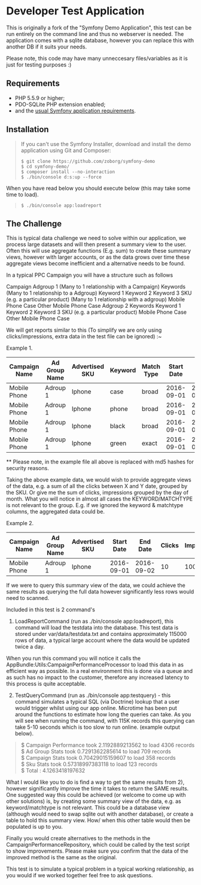 Developer Test Application
========================

This is originally a fork of the "Symfony Demo Application", this test can be run entirely on the command line
and thus no webserver is needed.  The application comes with a sqlite database, however you can replace this
with another DB if it suits your needs.

Please note, this code may have many unneccesary files/variables as it is just for testing purposes :)

Requirements
------------

  * PHP 5.5.9 or higher;
  * PDO-SQLite PHP extension enabled;
  * and the [usual Symfony application requirements](http://symfony.com/doc/current/reference/requirements.html).


Installation
------------


> If you can't use the Symfony Installer, download and install the demo
> application using Git and Composer:
>
>     $ git clone https://github.com/zoborg/symfony-demo
>     $ cd symfony-demo/
>     $ composer install --no-interaction
>     $ ./bin/console d:s:up --force   

When you have read below you should execute below (this may take some time to load).

>     $ ./bin/console app:loadreport

The Challenge
-----

This is typical data challenge we need to solve within our application, we process large datasets and will then present
a summary view to the user.  Often this will use aggregate functions (E.g. sum) to create these summary views, however
with larger accounts, or as the data grows over time these aggregate views become inefficient and a alternative needs to
be found.

In a typical PPC Campaign you will have a structure such as follows

   Campaign
     Adgroup 1 (Many to 1 relationship with a Campaign)
         Keywords (Many to 1 relationship to a Adgroup)
            Keyword 1
            Keyword 2
            Keyword 3
         SKU (e.g. a particular product) (Many to 1 relationship with a adgroup)
            Mobile Phone Case
            Other Mobile Phone Case
      Adgroup 2
         Keywords
            Keyword 1
            Keyword 2
            Keyword 3
         SKU (e.g. a particular product)
            Mobile Phone Case
            Other Mobile Phone Case

We will get reports similar to this (To simplify we are only using clicks/impressions, extra data in the test file
can be ignored)  :~

Example 1.

| Campaign Name |	Ad Group Name	| Advertised SKU	| Keyword	 | Match Type	| Start Date	| End Date | Clicks |  Impressions |
| --- | --- | --- | --- | --- | --- | --- | --- | --- |
|Mobile Phone  |  Adroup 1    |    Iphone   |       case   | broad|       2016-09-01|  2016-09-02|  1|       100|
|Mobile Phone   | Adroup 1     |   Iphone    |      phone  | broad|       2016-09-01|  2016-09-02|  2|       200|
|Mobile Phone   | Adroup 1     |   Iphone    |      black  | broad|       2016-09-01|  2016-09-02|  3|       300|
|Mobile Phone   | Adroup 1      |  Iphone     |     green  | exact|       2016-09-01|  2016-09-02|  4|       400|

** Please note, in the example file all above is replaced with md5 hashes for security reasons.


Taking the above example data, we would wish to provide aggregate views of the data, e.g. a sum of all the clicks
between X and Y date, grouped by the SKU.  Or give me the sum of clicks, impressions grouped by the day of month.  What you
will notice in almost all cases the KEYWORD/MATCHTYPE is not relevant to the group.  E.g. if we ignored the keyword & matchtype
columns, the aggregated data could be.

Example 2.

| Campaign Name |	Ad Group Name	| Advertised SKU	| Start Date	| End Date | Clicks |  Impressions |
| --- | --- | --- | --- | --- | --- | --- |
|Mobile Phone|    Adroup 1|        Iphone|          2016-09-01|  2016-09-02|  10|       1000|

If we were to query this summary view of the data, we could achieve the same results as querying the full data
however significantly less rows would need to scanned.

Included in this test is 2 command's

1)  LoadReportCommand (run as ./bin/console app:loadreport), this command will load the testdata into the database.  This
test data is stored under var/data/testdata.txt and contains approximately 115000 rows of data, a typical large account
where the data would be updated twice a day.

When you run this command you will notice it calls the AppBundle:Utils:CampaignPerformanceProcessor  to load
this data in as efficient way as possible.  In a real environment this is done via a queue and as such has no impact to
the customer, therefore any increased latency to this process is quite acceptable.

2)  TestQueryCommand (run as ./bin/console app:testquery) - this command simulates a typical SQL (via Doctrine) lookup
that a user would trigger whilst using our app online.  Microtime has been put around the functions to estimate how long
the queries can take.  As you will see when running the command, with 115K records this querying can take 5-10 seconds
which is too slow to run online. (example output below).

>   $ Campaign Performance took 2.1192889213562 to load 4306 records  
>   $ Ad Group Stats took 0.7291362285614 to load 709 records  
>   $ Campaign Stats took 0.70429015159607 to load 358 records  
>   $ Sku Stats took 0.57318997383118 to load 123 records  
>   $ Total : 4.1263418197632  

What I would like you to do is find a way to get the same results from 2), however significantly improve the time it takes
to return the SAME results.  One suggested way this could be achieved (or welcome to come up with other solutions) is,
by creating some summary view of the data,  e.g. as keyword/matchtype is not relevant.  This could be a database view
(although would need to swap sqlite out with another database), or create a table to hold this summary view.  How/
when this other table would then be populated is up to you.

Finally you would create alternatives to the methods in the CampaignPerformanceRepository, which could be called by the
test script to show improvements.  Please make sure you confirm that the data of the improved method is the same as the
original.

This test is to simulate a typical problem in a typical working relationship, as you would if we worked together feel
free to ask questions.
